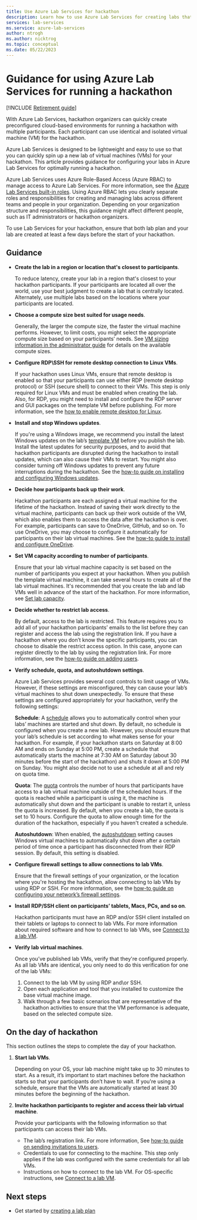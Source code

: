 ```yaml
---
title: Use Azure Lab Services for hackathon
description: Learn how to use Azure Lab Services for creating labs that you can use for running hackathons.
services: lab-services
ms.service: azure-lab-services
author: ntrogh
ms.author: nicktrog
ms.topic: conceptual
ms.date: 05/22/2023
---
```


# Guidance for using Azure Lab Services for running a hackathon

[!INCLUDE [Retirement guide](./includes/retirement-banner.md)]

With Azure Lab Services, hackathon organizers can quickly create preconfigured cloud-based environments for running a hackathon with multiple participants. Each participant can use identical and isolated virtual machine (VM) for the hackathon.

Azure Lab Services is designed to be lightweight and easy to use so that you can quickly spin up a new lab of virtual machines (VMs) for your hackathon. This article provides guidance for configuring your labs in Azure Lab Services for optimally running a hackathon.

Azure Lab Services uses Azure Role-Based Access (Azure RBAC) to manage access to Azure Lab Services. For more information, see the [Azure Lab Services built-in roles](./concept-lab-services-role-based-access-control.md). Using Azure RBAC lets you clearly separate roles and responsibilities for creating and managing labs across different teams and people in your organization. Depending on your organization structure and responsibilities, this guidance might affect different people, such as IT administrators or hackathon organizers.

To use Lab Services for your hackathon, ensure that both lab plan and your lab are created at least a few days before the start of your hackathon.

## Guidance

- **Create the lab in a region or location that's closest to participants**.

    To reduce latency, create your lab in a region that's closest to your hackathon participants.  If your participants are located all over the world, use your best judgment to create a lab that is centrally located.  Alternately, use multiple labs based on the locations where your participants are located.

- **Choose a compute size best suited for usage needs**.

    Generally, the larger the compute size, the faster the virtual machine performs. However, to limit costs, you might select the appropriate compute size based on your participants’ needs. See [VM sizing information in the administrator guide](administrator-guide.md#vm-sizing) for details on the available compute sizes.

- **Configure RDP\SSH for remote desktop connection to Linux VMs**.

    If your hackathon uses Linux VMs, ensure that remote desktop is enabled so that your participants can use either RDP (remote desktop protocol) or SSH (secure shell) to connect to their VMs. This step is only required for Linux VMs and must be enabled when creating the lab. Also, for RDP, you might need to install and configure the RDP server and GUI packages on the template VM before publishing.  For more information, see the [how to enable remote desktop for Linux](how-to-enable-remote-desktop-linux.md).

- **Install and stop Windows updates**.

    If you're using a Windows image, we recommend you install the latest Windows updates on the lab’s [template VM](how-to-create-manage-template.md) before you publish the lab. Install the latest updates for security purposes, and to avoid that hackathon participants are disrupted during the hackathon to install updates, which can also cause their VMs to restart. You might also consider turning off Windows updates to prevent any future interruptions during the hackathon. See the [how-to guide on installing and configuring Windows updates](how-to-prepare-windows-template.md#install-and-configure-windows-updates).

- **Decide how participants back up their work**.

    Hackathon participants are each assigned a virtual machine for the lifetime of the hackathon. Instead of saving their work directly to the virtual machine, participants can back up their work outside of the VM, which also enables them to access the data after the hackathon is over. For example, participants can save to OneDrive, GitHub, and so on. To use OneDrive, you may choose to configure it automatically for participants on their lab virtual machines. See the [how-to guide to install and configure OneDrive](how-to-prepare-windows-template.md#install-and-configure-onedrive).

- **Set VM capacity according to number of participants**.

    Ensure that your lab virtual machine capacity is set based on the number of participants you expect at your hackathon. When you publish the template virtual machine, it can take several hours to create all of the lab virtual machines. It's recommended that you create the lab and lab VMs well in advance of the start of the hackathon. For more information, see [Set lab capacity](how-to-manage-vm-pool.md#change-lab-capacity).

- **Decide whether to restrict lab access**.

    By default, access to the lab is restricted. This feature requires you to add all of your hackathon participants’ emails to the list before they can register and access the lab using the registration link. If you have a hackathon where you don’t know the specific participants, you can choose to disable the restrict access option. In this case, anyone can register directly to the lab by using the registration link. For more information, see the [how-to guide on adding users](how-to-manage-lab-users.md).

- **Verify schedule, quota, and autoshutdown settings**.

    Azure Lab Services provides several cost controls to limit usage of VMs. However, if these settings are misconfigured, they can cause your lab’s virtual machines to shut down unexpectedly. To ensure that these settings are configured appropriately for your hackathon, verify the following settings:

    **Schedule**: A [schedule](how-to-create-schedules.md) allows you to automatically control when your labs’ machines are started and shut down. By default, no schedule is configured when you create a new lab. However, you should ensure that your lab’s schedule is set according to what makes sense for your hackathon.  For example, if your hackathon starts on Saturday at 8:00 AM and ends on Sunday at 5:00 PM, create a schedule that automatically starts the machine at 7:30 AM on Saturday (about 30 minutes before the start of the hackathon) and shuts it down at 5:00 PM on Sunday. You might also decide not to use a schedule at all and rely on quota time.

    **Quota**: The [quota](how-to-manage-lab-users.md#set-quotas-for-users) controls the number of hours that participants have access to a lab virtual machine outside of the scheduled hours. If the quota is reached while a participant is using it, the machine is automatically shut down and the participant is unable to restart it, unless the quota is increased. By default, when you create a lab, the quota is set to 10 hours. Configure the quota to allow enough time for the duration of the hackathon, especially if you haven't created a schedule.

    **Autoshutdown**: When enabled, the [autoshutdown](how-to-enable-shutdown-disconnect.md) setting causes Windows virtual machines to automatically shut down after a certain period of time once a participant has disconnected from their RDP session. By default, this setting is disabled.

- **Configure firewall settings to allow connections to lab VMs**.

    Ensure that the firewall settings of your organization, or the location where you're hosting the hackathon, allow connecting to lab VMs by using RDP or SSH. For more information, see the [how-to guide on configuring your network’s firewall settings](how-to-configure-firewall-settings.md).

- **Install RDP/SSH client on participants’ tablets, Macs, PCs, and so on**.

    Hackathon participants must have an RDP and/or SSH client installed on their tablets or laptops to connect to lab VMs.  For more information about required software and how to connect to lab VMs, see [Connect to a lab VM](connect-virtual-machine.md).

- **Verify lab virtual machines**.

    Once you’ve published lab VMs, verify that they're configured properly. As all lab VMs are identical, you only need to do this verification for one of the lab VMs:

    1. Connect to the lab VM by using RDP and\or SSH.
    1. Open each application and tool that you installed to customize the base virtual machine image.
    1. Walk through a few basic scenarios that are representative of the hackathon activities to ensure that the VM performance is adequate, based on the selected compute size.

## On the day of hackathon

This section outlines the steps to complete the day of your hackathon.

1. **Start lab VMs**.

    Depending on your OS, your lab machine might take up to 30 minutes to start. As a result, it’s important to start machines before the hackathon starts so that your participants don’t have to wait. If you're using a schedule, ensure that the VMs are automatically started at least 30 minutes before the beginning of the hackathon.

1. **Invite hackathon participants to register and access their lab virtual machine**.

    Provide your participants with the following information so that participants can access their lab VMs.

    - The lab’s registration link.  For more information, See [how-to guide on sending invitations to users](how-to-manage-lab-users.md#send-invitations-to-users).
    - Credentials to use for connecting to the machine. This step only applies if the lab was configured with the same credentials for all lab VMs.
    - Instructions on how to connect to the lab VM. For OS-specific instructions, see [Connect to a lab VM](connect-virtual-machine.md).

## Next steps

- Get started by [creating a lab plan](quick-create-resources.md)
